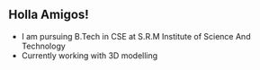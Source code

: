 ## Holla Amigos!
- I am pursuing B.Tech in CSE at S.R.M Institute of Science And Technology
- Currently working with 3D modelling
